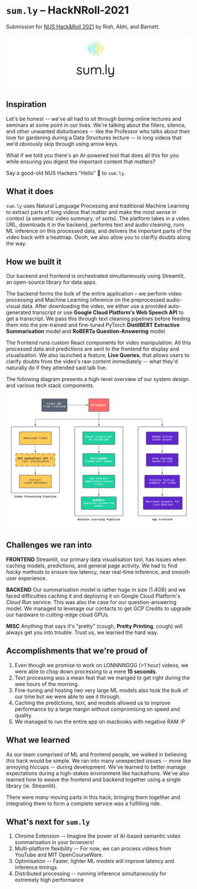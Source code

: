 # `sum.ly` – HackNRoll-2021

Submission for [NUS Hack&Roll 2021](https://hacknroll.nushackers.org) by Rish, Abhi, and Barnett. 

![](https://github.com/rish-16/HackNRoll-2021/blob/main/logo.png)

## Inspiration
Let's be honest -- we've all had to sit through boring online lectures and seminars at some point in our lives. We're talking about the fillers, silence, and other unwanted disturbances -- like the Professor who talks about their love for gardening during a Data Structures lecture -- in long videos that we'd obviously skip through using arrow keys.

What if we told you there's an AI-powered tool that does all this for you while ensuring you digest the important content that matters?

Say a good-old NUS Hackers "Hello" :wave: to `sum.ly`.

## What it does
`sum.ly` uses Natural Language Processing and traditional Machine Learning to extract parts of long videos that matter and make the most sense in context (a semantic video summary, of sorts). The platform takes in a video URL, downloads it in the backend, performs text and audio cleaning, runs ML inference on this processed data, and delivers the important parts of the video back with a heatmap. Oooh, we also allow you to clarifiy doubts along the way.

## How we built it
Our backend and frontend is orchestrated simultaneously using Streamlit, an open-source library for data apps.

The backend forms the bulk of the entire application – we perform video processing and Machine Learning inference on the preprocessed audio-visual data. After downloading the video, we either use a provided auto-generated transcript or use **Google Cloud Platform's Web Speech API** to get a transcript. We pass this through text cleaning pipelines before feeding them into the pre-trained and fine-tuned PyTorch **DistilBERT Extractive Summarisation** model and **RoBERTa Question-Answering** model.

The frontend runs custom React components for video manipulation. All this processed data and predictions are sent to the frontend for display and visualisation. We also launched a feature, **Live Queries**, that allows users to clarify doubts from the video's raw content immediately -- what they'd naturally do if they attended said talk live.

The following diagram presents a high-level overview of our system design and various tech stack components.

![](https://github.com/rish-16/HackNRoll-2021/blob/main/HacknRoll.png)

## Challenges we ran into
**FRONTEND**
Streamlit, our primary data visualisation tool, has issues when caching models, predictions, and general page activity. We had to find _hacky_ methods to ensure low latency, near real-time inference, and smooth user experience.

**BACKEND**
Our summarisation model is rather huge in size (1.4GB) and we faced difficulties caching it and deploying it on Google Cloud Platform's _Cloud Run_ service. This was also the case for our question-answering model. We managed to leverage our contacts to get GCP Credits to upgrade our hardware to cutting-edge cloud GPUs.

**MISC**
Anything that says it's "pretty" (cough, **Pretty Printing**, cough) will always get you into trouble. Trust us, we learned the hard way.

## Accomplishments that we're proud of
1. Even though we promise to work on LONNNNGGG (>1 hour) videos, we were able to chop down processing to a mere **15 seconds**.
2. Text processing was a mean feat that we manged to get right during the wee hours of the morning. 
3. Fine-tuning and hosting two very large ML models also took the bulk of our time but we were able to see it through. 
4. Caching the predictions, text, and models allowed us to improve performance by a large margin without compromising on speed and quality.
5. We managed to run the entire app on macbooks with negative RAM :P

## What we learned
As our team comprised of ML and frontend people, we walked in believing this hack would be simple. We ran into many unexpected issues -- more like annoying hiccups -- during development. We've learned to better manage expectations during a high-stakes environment like hackathons. We've also learned how to weave the frontend and backend together using a single library (ie. Streamlit). 

There were _many_ moving parts in this hack; bringing them together and integrating them to form a complete service was a fulfilling ride. 

## What's next for `sum.ly`
1. Chrome Extension -- Imagine the power of AI-based semantic video summarisation in your browsers!
2. Multi-platform flexibility -- For now, we can process videos from YouTube and MIT OpenCourseWare.
3. Optimisation -- Faster, lighter ML models will improve latency and inference timings
4. Distributed processing -- running inference simultaneously for extremely high performance
